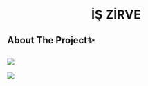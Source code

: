 <div align="center">
  <h1 align="center">İŞ ZİRVE</h1>
</div>

## About The Project✨
![](https://github.com/dilarauluturhan/is-zirve/assets/120499369/40f8bf45-5110-4d1c-aac5-c2bb54721160)
---
![](https://github.com/dilarauluturhan/is-zirve/assets/120499369/2f6686ce-1661-480a-9fd1-4b072dfcec3f)
